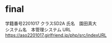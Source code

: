 # final
学籍番号2201017
クラスSD2A
氏名　園田真大<br>
システム名　本管理システム
URL https://aso2201017.girlfriend.jp/php/src/indexURL 
